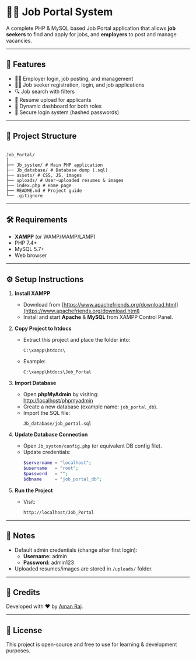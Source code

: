 # 🧑‍💼 Job Portal System

A complete PHP & MySQL based Job Portal application that allows **job seekers** to find and apply for jobs, and **employers** to post and manage vacancies.

---

## 🚀 Features

- 👨‍💼 Employer login, job posting, and management  
- 🧑‍🎓 Job seeker registration, login, and job applications  
- 🔍 Job search with filters  
- 📄 Resume upload for applicants  
- 📢 Dynamic dashboard for both roles  
- 🔐 Secure login system (hashed passwords)
  
---

## 📂 Project Structure

```

Job_Portal/
│
├── Jb_system/ # Main PHP application
├── Jb_database/ # Database dump (.sql)
├── assets/ # CSS, JS, images
├── uploads/ # User-uploaded resumes & images
├── index.php # Home page
├── README.md # Project guide
└── .gitignore
```

---

## 🛠️ Requirements

- **XAMPP** (or WAMP/MAMP/LAMP)
- PHP 7.4+  
- MySQL 5.7+  
- Web browser

---

## ⚙️ Setup Instructions

1. **Install XAMPP**  
   - Download from [https://www.apachefriends.org/download.html](https://www.apachefriends.org/download.html)  
   - Install and start **Apache** & **MySQL** from XAMPP Control Panel.

2. **Copy Project to htdocs**  
   - Extract this project and place the folder into:
     ```
     C:\xampp\htdocs\
     ```
   - Example:
     ```
     C:\xampp\htdocs\Job_Portal
     ```

3. **Import Database**  
   - Open **phpMyAdmin** by visiting:  
     [http://localhost/phpmyadmin](http://localhost/phpmyadmin)
   - Create a new database (example name: `job_portal_db`).
   - Import the SQL file:
     ```
     Jb_database/job_portal.sql
     ```

4. **Update Database Connection**  
   - Open `Jb_system/config.php` (or equivalent DB config file).  
   - Update credentials:
     ```php
     $servername = "localhost";
     $username   = "root";
     $password   = "";
     $dbname     = "job_portal_db";
     ```

5. **Run the Project**  
   - Visit:
     ```
     http://localhost/Job_Portal
     ```
<!--
---
 
## 🖼️ Screenshots

### Home Page
![Home Page Screenshot](screenshots/home.png)

### Job Listings
![Job Listings Screenshot](screenshots/jobs.png)
You can viwe the listed job here
-->
---

## 📌 Notes

- Default admin credentials (change after first login):
  - **Username:** admin  
  - **Password:** admin123
- Uploaded resumes/images are stored in `/uploads/` folder.

---

## 👤 Credits

Developed with ❤️ by [Aman Raj](https://github.com/Aman-raj23).

---

## 📜 License

This project is open-source and free to use for learning & development purposes.

